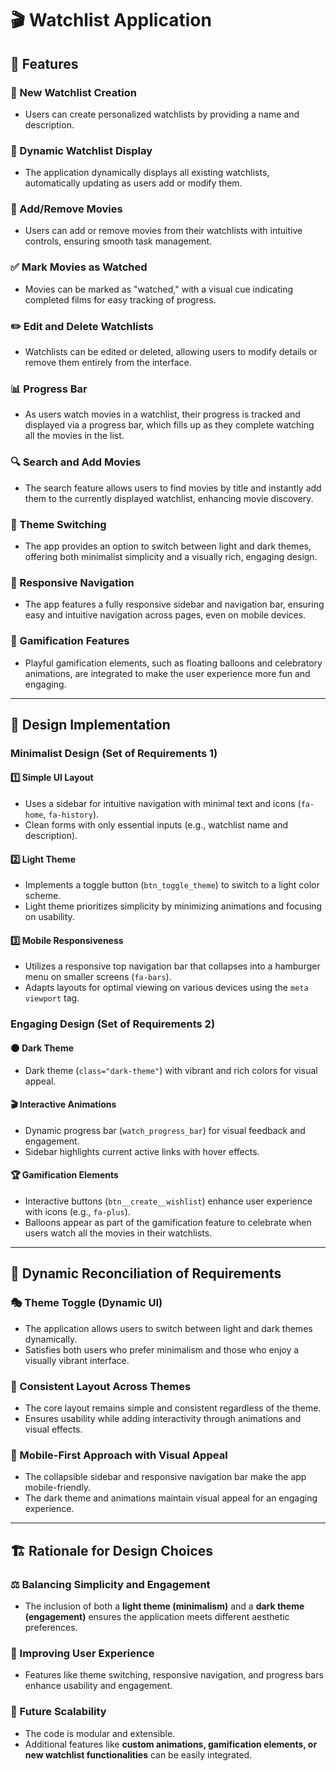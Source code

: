 # 🎬 Watchlist Application  

## 📌 Features  

### 📝 New Watchlist Creation  
- Users can create personalized watchlists by providing a name and description.  

### 📌 Dynamic Watchlist Display  
- The application dynamically displays all existing watchlists, automatically updating as users add or modify them.  

### 🎥 Add/Remove Movies  
- Users can add or remove movies from their watchlists with intuitive controls, ensuring smooth task management.  

### ✅ Mark Movies as Watched  
- Movies can be marked as "watched," with a visual cue indicating completed films for easy tracking of progress.  

### ✏️ Edit and Delete Watchlists  
- Watchlists can be edited or deleted, allowing users to modify details or remove them entirely from the interface.  

### 📊 Progress Bar  
- As users watch movies in a watchlist, their progress is tracked and displayed via a progress bar, which fills up as they complete watching all the movies in the list.  

### 🔍 Search and Add Movies  
- The search feature allows users to find movies by title and instantly add them to the currently displayed watchlist, enhancing movie discovery.  

### 🌙 Theme Switching  
- The app provides an option to switch between light and dark themes, offering both minimalist simplicity and a visually rich, engaging design.  

### 📱 Responsive Navigation  
- The app features a fully responsive sidebar and navigation bar, ensuring easy and intuitive navigation across pages, even on mobile devices.  

### 🎉 Gamification Features  
- Playful gamification elements, such as floating balloons and celebratory animations, are integrated to make the user experience more fun and engaging.  

---

## 🎨 Design Implementation  

### **Minimalist Design (Set of Requirements 1)**  

#### 1️⃣ Simple UI Layout  
- Uses a sidebar for intuitive navigation with minimal text and icons (`fa-home`, `fa-history`).  
- Clean forms with only essential inputs (e.g., watchlist name and description).  

#### 2️⃣ Light Theme  
- Implements a toggle button (`btn_toggle_theme`) to switch to a light color scheme.  
- Light theme prioritizes simplicity by minimizing animations and focusing on usability.  

#### 3️⃣ Mobile Responsiveness  
- Utilizes a responsive top navigation bar that collapses into a hamburger menu on smaller screens (`fa-bars`).  
- Adapts layouts for optimal viewing on various devices using the `meta viewport` tag.  

### **Engaging Design (Set of Requirements 2)**  

#### 🌑 Dark Theme  
- Dark theme (`class="dark-theme"`) with vibrant and rich colors for visual appeal.  

#### 🎬 Interactive Animations  
- Dynamic progress bar (`watch_progress_bar`) for visual feedback and engagement.  
- Sidebar highlights current active links with hover effects.  

#### 🏆 Gamification Elements  
- Interactive buttons (`btn__create__wishlist`) enhance user experience with icons (e.g., `fa-plus`).  
- Balloons appear as part of the gamification feature to celebrate when users watch all the movies in their watchlists.  

---

## 🔄 Dynamic Reconciliation of Requirements  

### 🎭 Theme Toggle (Dynamic UI)  
- The application allows users to switch between light and dark themes dynamically.  
- Satisfies both users who prefer minimalism and those who enjoy a visually vibrant interface.  

### 🔁 Consistent Layout Across Themes  
- The core layout remains simple and consistent regardless of the theme.  
- Ensures usability while adding interactivity through animations and visual effects.  

### 📲 Mobile-First Approach with Visual Appeal  
- The collapsible sidebar and responsive navigation bar make the app mobile-friendly.  
- The dark theme and animations maintain visual appeal for an engaging experience.  

---

## 🏗️ Rationale for Design Choices  

### ⚖️ Balancing Simplicity and Engagement  
- The inclusion of both a **light theme (minimalism)** and a **dark theme (engagement)** ensures the application meets different aesthetic preferences.  

### 🎯 Improving User Experience  
- Features like theme switching, responsive navigation, and progress bars enhance usability and engagement.  

### 🔧 Future Scalability  
- The code is modular and extensible.  
- Additional features like **custom animations, gamification elements, or new watchlist functionalities** can be easily integrated.  

